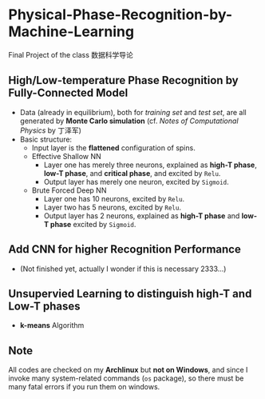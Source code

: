 
# Physical-Phase-Recognition-by-Machine-Learning
Final Project of the class 数据科学导论

## High/Low-temperature Phase Recognition by Fully-Connected Model

- Data (already in equilibrium), both for *training set* and *test set*, are all generated by **Monte Carlo simulation** (cf. *Notes of Computational Physics* by 丁泽军)
- Basic structure: 
    - Input layer is the **flattened** configuration of spins.
    - Effective Shallow NN
        - Layer one has merely three neurons, explained as **high-T phase**, **low-T phase**, and **critical phase**, and excited by ```Relu```. 
        - Output layer has merely one neuron, excited by ```Sigmoid```.
    - Brute Forced Deep NN
        - Layer one has 10 neurons, excited by ```Relu```.
        - Layer two has 5 neurons, excited by ```Relu```.
        - Output layer has 2 neurons, explained as **high-T phase** and **low-T phase** excited by ```Sigmoid```.

## Add CNN for higher Recognition Performance
- (Not finished yet, actually I wonder if this is necessary 2333...)

## Unsupervied Learning to distinguish high-T and Low-T phases
- **k-means** Algorithm

## Note

All codes are checked on my **Archlinux** but **not on Windows**, and since I invoke many system-related commands (```os``` package), so there must be many fatal errors if you run them on windows.

